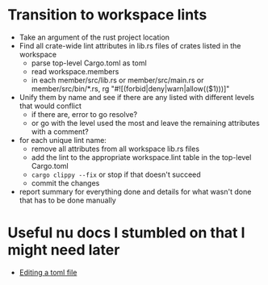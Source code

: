 # Transition to workspace lints

- Take an argument of the rust project location
- Find all crate-wide lint attributes in lib.rs files of crates listed in the workspace
  - parse top-level Cargo.toml as toml
  - read workspace.members
  - in each member/src/lib.rs or member/src/main.rs or member/src/bin/*.rs, rg "#![(forbid|deny|warn|allow(($1)))]"
- Unify them by name and see if there are any listed with different levels that would conflict
  - if there are, error to go resolve?
  - or go with the level used the most and leave the remaining attributes with a comment?
- for each unique lint name:
  - remove all attributes from all workspace lib.rs files
  - add the lint to the appropriate workspace.lint table in the top-level Cargo.toml
  - `cargo clippy --fix` or stop if that doesn't succeed
  - commit the changes
- report summary for everything done and details for what wasn't done that has to be done manually

# Useful nu docs I stumbled on that I might need later

- [Editing a toml file](https://www.nushell.sh/cookbook/files.html#editing-a-file-and-then-saving-the-changes)
